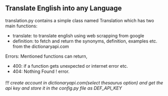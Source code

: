 ## Translate English into any Language

translation.py contains a simple class named Translation which has two main functions:

- translate: to translate english using web scrapping from google
- definition: to fetch and return the synonyms, definition, examples etc. from the dictionaryapi.com

Errors: Mentioned functions can return,

- 400: if a function gets unexpected or internet error etc.
- 404: Nothing Found ! error.

###### !!! create account in dictionaryapi.com(select thesaurus option) and get the api key and store it in the config.py file as DEF_API_KEY
